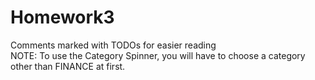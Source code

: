 # Homework3
Comments marked with TODOs for easier reading  
NOTE: To use the Category Spinner, you will have to choose a category other than FINANCE at first.

